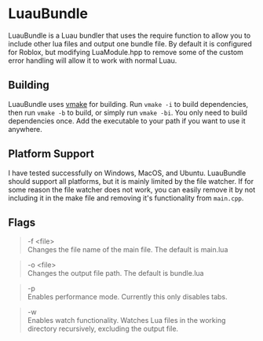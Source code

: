 # LuauBundle
LuauBundle is a Luau bundler that uses the require function to allow you to include other lua files and output one bundle file. By default it is configured for Roblox, but modifying LuaModule.hpp to remove some of the custom error handling will allow it to work with normal Luau.

## Building
LuauBundle uses [vmake](https://github.com/ViperTools/vmake) for building. Run `vmake -i` to build dependencies, then run `vmake -b` to build, or simply run `vmake -bi`. You only need to build dependencies once. Add the executable to your path if you want to use it anywhere.

## Platform Support
I have tested successfully on Windows, MacOS, and Ubuntu. LuauBundle should support all platforms, but it is mainly limited by the file watcher. If for some reason the file watcher does not work, you can easily remove it by not including it in the make file and removing it's functionality from `main.cpp`.

## Flags
> -f \<file> \
Changes the file name of the main file. The default is main.lua

> -o \<file> \
Changes the output file path. The default is bundle.lua

> -p \
Enables performance mode. Currently this only disables tabs.

> -w \
Enables watch functionality. Watches Lua files in the working directory recursively, excluding the output file.

